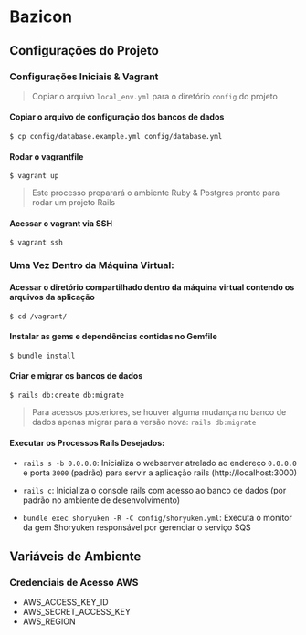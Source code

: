 # Bazicon

## Configurações do Projeto

### Configurações Iniciais & Vagrant

> Copiar o arquivo `local_env.yml` para o diretório `config` do projeto

#### Copiar o arquivo de configuração dos bancos de dados

`$ cp config/database.example.yml config/database.yml`

#### Rodar o vagrantfile

`$ vagrant up`

> Este processo preparará o ambiente Ruby & Postgres pronto para rodar um projeto Rails

#### Acessar o vagrant via SSH

`$ vagrant ssh`

### Uma Vez Dentro da Máquina Virtual:

#### Acessar o diretório compartilhado dentro da máquina virtual contendo os arquivos da aplicação

`$ cd /vagrant/`

#### Instalar as gems e dependências contidas no Gemfile

`$ bundle install`

#### Criar e migrar os bancos de dados

`$ rails db:create db:migrate`

> Para acessos posteriores, se houver alguma mudança no banco de dados apenas migrar para a versão nova: `rails db:migrate`

#### Executar os Processos Rails Desejados:

- `rails s -b 0.0.0.0`: Inicializa o webserver atrelado ao endereço `0.0.0.0` e porta `3000` (padrão) para servir a aplicação rails (http://localhost:3000)

- `rails c`: Inicializa o console rails com acesso ao banco de dados (por padrão no ambiente de desenvolvimento)

- `bundle exec shoryuken -R -C config/shoryuken.yml`: Executa o monitor da gem Shoryuken responsável por gerenciar o serviço SQS

## Variáveis de Ambiente

### Credenciais de Acesso AWS

- AWS_ACCESS_KEY_ID
- AWS_SECRET_ACCESS_KEY
- AWS_REGION
